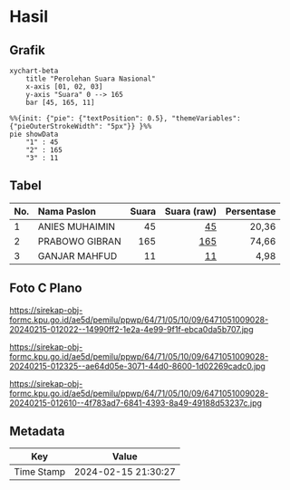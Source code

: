 # Hasil

## Grafik

```mermaid
xychart-beta
    title "Perolehan Suara Nasional"
    x-axis [01, 02, 03]
    y-axis "Suara" 0 --> 165
    bar [45, 165, 11]
```

```mermaid
%%{init: {"pie": {"textPosition": 0.5}, "themeVariables": {"pieOuterStrokeWidth": "5px"}} }%%
pie showData
    "1" : 45
    "2" : 165
    "3" : 11
```

## Tabel

| No. | Nama Paslon    | Suara | Suara (raw) | Persentase |
|:--- |:-------------- | -----:| -----------:| ----------:|
| 1   | ANIES MUHAIMIN | 45    | [45][p-1]   | 20,36      |
| 2   | PRABOWO GIBRAN | 165   | [165][p-2]  | 74,66      |
| 3   | GANJAR MAHFUD  | 11    | [11][p-3]   | 4,98       |


[p-1]: https://github.com/gigit-pemilu/pemilu-2024/blob/main/pilpres/hitung-suara/sub/64-kalimantan-timur/sub/71-kota-balikpapan/sub/05-balikpapan-selatan/sub/1009-sepinggan-raya/sub/028-tps/sub/paslon-1.txt
[p-2]: https://github.com/gigit-pemilu/pemilu-2024/blob/main/pilpres/hitung-suara/sub/64-kalimantan-timur/sub/71-kota-balikpapan/sub/05-balikpapan-selatan/sub/1009-sepinggan-raya/sub/028-tps/sub/paslon-2.txt
[p-3]: https://github.com/gigit-pemilu/pemilu-2024/blob/main/pilpres/hitung-suara/sub/64-kalimantan-timur/sub/71-kota-balikpapan/sub/05-balikpapan-selatan/sub/1009-sepinggan-raya/sub/028-tps/sub/paslon-3.txt

## Foto C Plano

https://sirekap-obj-formc.kpu.go.id/ae5d/pemilu/ppwp/64/71/05/10/09/6471051009028-20240215-012022--14990ff2-1e2a-4e99-9f1f-ebca0da5b707.jpg

https://sirekap-obj-formc.kpu.go.id/ae5d/pemilu/ppwp/64/71/05/10/09/6471051009028-20240215-012325--ae64d05e-3071-44d0-8600-1d02269cadc0.jpg

https://sirekap-obj-formc.kpu.go.id/ae5d/pemilu/ppwp/64/71/05/10/09/6471051009028-20240215-012610--4f783ad7-6841-4393-8a49-49188d53237c.jpg


## Metadata

| Key        | Value               |
| ---------- | ------------------- |
| Time Stamp | 2024-02-15 21:30:27 |



